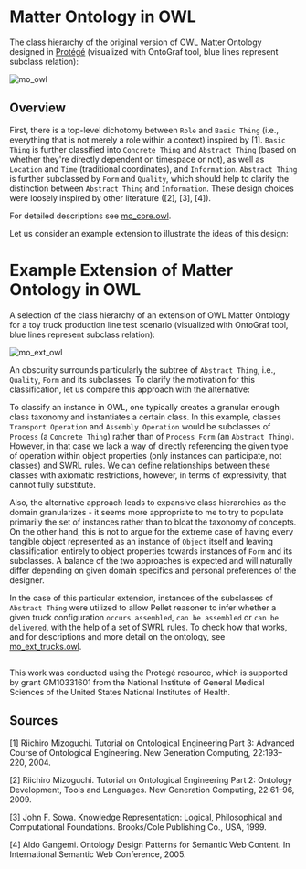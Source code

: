 # Matter Ontology in OWL

The class hierarchy of the original version of OWL Matter Ontology designed in [Protégé](https://protege.stanford.edu/) (visualized with OntoGraf tool, blue lines represent subclass relation):

![mo_owl](https://user-images.githubusercontent.com/56684558/144194580-659915b2-3a31-4248-878c-660991979ee0.png)

## Overview

First, there is a top-level dichotomy between `Role` and `Basic Thing` (i.e., everything that is not merely a role within a context) inspired by [1]. `Basic Thing` is further classified into `Concrete Thing` and `Abstract Thing` (based on whether they're directly dependent on timespace or not), as well as `Location` and `Time` (traditional coordinates), and `Information`. `Abstract Thing` is further subclassed by `Form` and `Quality`, which should help to clarify the distinction between `Abstract Thing` and `Information`. These design choices were loosely inspired by other literature ([2], [3], [4]).

For detailed descriptions see [mo_core.owl](https://github.com/matterpale/matter-ontology/blob/main/owl/mo_core.owl).

Let us consider an example extension to illustrate the ideas of this design:

# Example Extension of Matter Ontology in OWL

A selection of the class hierarchy of an extension of OWL Matter Ontology for a toy truck production line test scenario (visualized with OntoGraf tool, blue lines represent subclass relation):

![mo_ext_owl](https://user-images.githubusercontent.com/56684558/144576832-7d73bb85-82b2-443c-825f-806325a3d382.png)

An obscurity surrounds particularly the subtree of `Abstract Thing`, i.e., `Quality`, `Form` and its subclasses. To clarify the motivation for this classification, let us compare this approach with the alternative:

To classify an instance in OWL, one typically creates a granular enough class taxonomy and instantiates a certain class. In this example, classes `Transport Operation` and `Assembly Operation` would be subclasses of `Process` (a `Concrete Thing`) rather than of `Process Form` (an `Abstract Thing`). However, in that case we lack a way of directly referencing the given type of operation within object properties (only instances can participate, not classes) and SWRL rules. We can define relationships between these classes with axiomatic restrictions, however, in terms of expressivity, that cannot fully substitute.

Also, the alternative approach leads to expansive class hierarchies as the domain granularizes - it seems more appropriate to me to try to populate primarily the set of instances rather than to bloat the taxonomy of concepts. On the other hand, this is not to argue for the extreme case of having every tangible object represented as an instance of `Object` itself and leaving classification entirely to object properties towards instances of `Form` and its subclasses. A balance of the two approaches is expected and will naturally differ depending on given domain specifics and personal preferences of the designer.

In the case of this particular extension, instances of the subclasses of `Abstract Thing` were utilized to allow Pellet reasoner to infer whether a given truck configuration `occurs assembled`, `can be assembled` or `can be delivered`, with the help of a set of SWRL rules. To check how that works, and for descriptions and more detail on the ontology, see [mo_ext_trucks.owl](https://github.com/matterpale/matter-ontology/blob/main/owl/mo_ext_trucks.owl).

##

This work was conducted using the Protégé resource, which is supported by grant GM10331601 from the National Institute of General Medical Sciences of the United States National Institutes of Health.

## Sources

[1] Riichiro Mizoguchi. Tutorial on Ontological Engineering Part 3: Advanced
Course of Ontological Engineering. New Generation Computing, 22:193–220,
2004.

[2] Riichiro Mizoguchi. Tutorial on Ontological Engineering Part 2: Ontology
Development, Tools and Languages. New Generation Computing, 22:61–96,
2009.

[3] John F. Sowa. Knowledge Representation: Logical, Philosophical and Computational
Foundations. Brooks/Cole Publishing Co., USA, 1999.

[4] Aldo Gangemi. Ontology Design Patterns for Semantic Web Content. In
International Semantic Web Conference, 2005.
